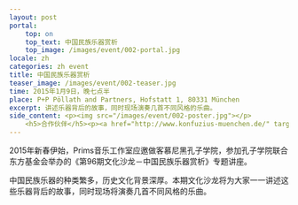 ```yaml
---
layout: post
portal:
    top: on
    top_text: 中国民族乐器赏析
    top_image: /images/event/002-portal.jpg
locale: zh
categories: zh event
title: 中国民族乐器赏析
teaser_image: /images/event/002-teaser.jpg
time: 2015年1月9日，晚七点半
place: P+P Pöllath and Partners, Hofstatt 1, 80331 München
excerpt: 讲述乐器背后的故事，同时现场演奏几首不同风格的乐曲。
side_content: <p><img src="/images/event/002-poster.jpg"></p>
    <h5>合作伙伴</h5><p><a href="http://www.konfuzius-muenchen.de/" target="_blank"><img src="/images/partner/konfuzius-institut-muenchen.png"></a></p>
---
```


2015年新春伊始，Prims音乐工作室应邀做客慕尼黑孔子学院，参加孔子学院联合东方基金会举办的《第96期文化沙龙－中国民族乐器赏析》专题讲座。

中国民族乐器的种类繁多，历史文化背景深厚。本期文化沙龙将为大家一一讲述这些乐器背后的故事，同时现场将演奏几首不同风格的乐曲。
